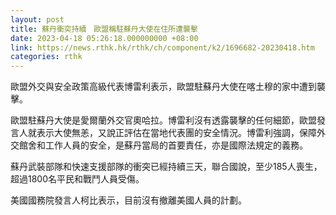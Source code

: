 ```yaml
---
layout: post
title: 蘇丹衝突持續　歐盟稱駐蘇丹大使在住所遭襲擊
date: 2023-04-18 05:26:18.000000000 +08:00
link: https://news.rthk.hk/rthk/ch/component/k2/1696682-20230418.htm
categories: rthk
---
```


歐盟外交與安全政策高級代表博雷利表示，歐盟駐蘇丹大使在喀土穆的家中遭到襲擊。

歐盟駐蘇丹大使是愛爾蘭外交官奧哈拉。博雷利沒有透露襲擊的任何細節，歐盟發言人就表示大使無恙，又說正評估在當地代表團的安全情況。博雷利強調，保障外交館舍和工作人員的安全，是蘇丹當局的首要責任，亦是國際法規定的義務。

蘇丹武裝部隊和快速支援部隊的衝突已經持續三天，聯合國說，至少185人喪生，超過1800名平民和戰鬥人員受傷。

美國國務院發言人柯比表示，目前沒有撤離美國人員的計劃。
